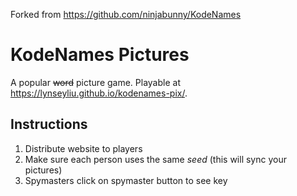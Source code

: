 Forked from https://github.com/ninjabunny/KodeNames

# KodeNames Pictures
A popular ~~word~~ picture game. Playable at https://lynseyliu.github.io/kodenames-pix/.

## Instructions
1. Distribute website to players
2. Make sure each person uses the same *seed* (this will sync your pictures)
3. Spymasters click on spymaster button to see key
